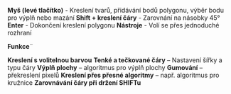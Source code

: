 
 **Myš (levé tlačítko)** - Kreslení tvarů, přidávání bodů polygonu, výběr bodu pro výplň nebo mazání
 **Shift + kreslení čáry** - Zarovnání na násobky 45° 
 **Enter** - Dokončení kreslení polygonu 
 **Nástroje** - Volí se přes jednoduché rozhraní 

**Funkce**¨

**Kreslení s volitelnou barvou**
**Tenké a tečkované čáry** – Nastavení šířky a typu čáry
**Výplň plochy** – algoritmus pro výplň plochy
**Gumování** – překreslení pixelů
**Kreslení přes přesné algoritmy** – např. algoritmus pro kružnice
**Zarovnávání čáry při držení SHIFTu**
